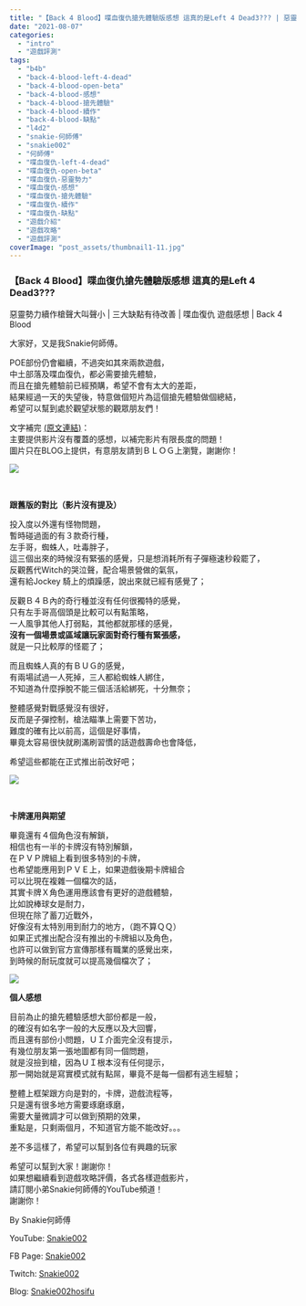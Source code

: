 ```yaml
---
title: "【Back 4 Blood】喋血復仇搶先體驗版感想 這真的是Left 4 Dead3??? | 惡靈勢力續作槍聲大叫聲小 | 三大缺點有待改善 | 喋血復仇 遊戲感想 | Back 4 Blood"
date: "2021-08-07"
categories: 
  - "intro"
  - "遊戲評測"
tags: 
  - "b4b"
  - "back-4-blood-left-4-dead"
  - "back-4-blood-open-beta"
  - "back-4-blood-感想"
  - "back-4-blood-搶先體驗"
  - "back-4-blood-續作"
  - "back-4-blood-缺點"
  - "l4d2"
  - "snakie-何師傅"
  - "snakie002"
  - "何師傅"
  - "喋血復仇-left-4-dead"
  - "喋血復仇-open-beta"
  - "喋血復仇-惡靈勢力"
  - "喋血復仇-感想"
  - "喋血復仇-搶先體驗"
  - "喋血復仇-續作"
  - "喋血復仇-缺點"
  - "遊戲介紹"
  - "遊戲攻略"
  - "遊戲評測"
coverImage: "post_assets/thumbnail1-11.jpg"
---
```


### 【Back 4 Blood】喋血復仇搶先體驗版感想 這真的是Left 4 Dead3???  
惡靈勢力續作槍聲大叫聲小 | 三大缺點有待改善 | 喋血復仇 遊戲感想 | Back 4 Blood

  
大家好，又是我Snakie何師傅。  

  
POE部份仍會繼續，不過突如其來兩款遊戲，  
中土部落及喋血復仇，都必需要搶先體驗，  
而且在搶先體驗前已經預購，希望不會有太大的差距，  
結果經過一天的失望後，特意做個短片為這個搶先體驗做個總結，  
希望可以幫到處於觀望狀態的觀眾朋友們！  

  
文字補完 [(原文連結)](https://snakie002hosifu.blogspot.com/2021/08/065.html)：  
主要提供影片沒有覆蓋的感想，以補完影片有限長度的問題！  
圖片只在BLOG上提供，有意朋友請到ＢＬＯＧ上瀏覽，謝謝你！  

  
![](post_assets/back-4-blood-ridden-1-900x506-1.jpg)  

  
   

  
**跟舊版的對比（影片沒有提及）**  

  
投入度以外還有怪物問題，  
暫時碰過面的有３款奇行種，  
左手哥，蜘蛛人，吐毒胖子，  
這三個出來的時候沒有緊張的感覺，只是想消耗所有子彈極速秒殺罷了，  
反觀舊代Witch的哭泣聲，配合場景營做的氣氛，  
還有給Jockey 騎上的煩躁感，說出來就已經有感覺了；  

  
反觀Ｂ４Ｂ內的奇行種並沒有任何很獨特的感覺，  
只有左手哥高個頭是比較可以有點策略，  
一人風爭其他人打弱點，其他都就那樣的感覺，  
**沒有一個場景或區域讓玩家面對奇行種有緊張感，**  
就是一只比較厚的怪罷了；  

  
而且蜘蛛人真的有ＢＵＧ的感覺，  
有兩場試過一人死掉，三人都給蜘蛛人綁住，  
不知道為什麼掙脫不能三個活活給綁死，十分無奈；  

  
整體感覺對戰感覺沒有很好，  
反而是子彈控制，槍法瞄準上需要下苦功，  
難度的確有比以前高，這個是好事情，  
畢竟太容易很快就刷滿刷習慣的話遊戲壽命也會降低，  

  
希望這些都能在正式推出前改好吧；  

  
![](post_assets/4_Back-4-Blood-Closed-Alpha-B4B-Alpha-Features-steamlists-com-1024x593.jpg)  

  
   

  
**卡牌運用與期望**  

  
畢竟還有４個角色沒有解鎖，  
相信也有一半的卡牌沒有特別解鎖，  
在ＰＶＰ牌組上看到很多特別的卡牌，  
也希望能應用到ＰＶＥ上，如果遊戲後期卡牌組合  
可以比現在複雜一個檔次的話，  
其實卡牌Ｘ角色運用應該會有更好的遊戲體驗，  
比如說棒球女是耐力，  
但現在除了蓄刀近戰外，  
好像沒有太特別用到耐力的地方，（跑不算ＱＱ）  
如果正式推出配合沒有推出的卡牌組以及角色，  
也許可以做到官方宣傳那樣有職業的感覺出來，  
到時候的耐玩度就可以提高幾個檔次了；  

  
![](post_assets/download-1.jpg)  

  
**個人感想**  

  
目前為止的搶先體驗感想大部份都是一般，  
的確沒有如名字一般的大反應以及大回響，  
而且還有部份小問題，ＵＩ介面完全沒有提示，  
有幾位朋友第一張地圖都有同一個問題，  
就是沒撿到槍，因為ＵＩ根本沒有任何提示，  
那一開始就是寫實模式就有點屌，畢竟不是每一個都有逃生經驗；  

  
整體上框架跟方向是對的，卡牌，遊戲流程等，  
只是還有很多地方需要琢磨琢磨，  
需要大量微調才可以做到預期的效果，  
重點是，只剩兩個月，不知道官方能不能改好。。。  

  
差不多這樣了，希望可以幫到各位有興趣的玩家  

  
希望可以幫到大家！謝謝你！  
如果想繼續看到遊戲攻略評價，各式各樣遊戲影片，  
請訂閱小弟Snakie何師傅的YouTube頻道！  
謝謝你！  

  
By Snakie何師傅  

  
YouTube: [Snakie002](https://www.youtube.com/c/Snakie002/)  

  
FB Page: [Snakie002](https://www.facebook.com/Snakie002/)  

  
Twitch: [Snakie002](https://www.twitch.tv/snakie002/)  

  
Blog: [Snakie002hosifu](https://snakie002hosifu.blog/)
